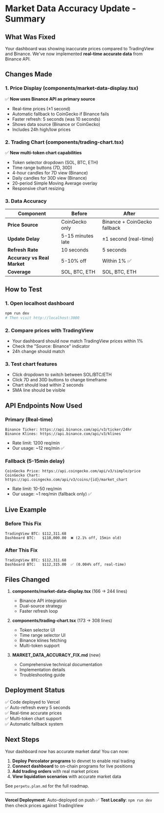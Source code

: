 # Market Data Accuracy Update - Summary

## What Was Fixed

Your dashboard was showing inaccurate prices compared to TradingView and Binance. We've now implemented **real-time accurate data** from Binance API.

## Changes Made

### 1. **Price Display (components/market-data-display.tsx)**
✅ **Now uses Binance API as primary source**
- Real-time prices (±1 second)
- Automatic fallback to CoinGecko if Binance fails
- Faster refresh: 5 seconds (was 10 seconds)
- Shows data source (Binance or CoinGecko)
- Includes 24h high/low prices

### 2. **Trading Chart (components/trading-chart.tsx)**
✅ **New multi-token chart capabilities**
- Token selector dropdown (SOL, BTC, ETH)
- Time range buttons (7D, 30D)
- 4-hour candles for 7D view (Binance)
- Daily candles for 30D view (Binance)
- 20-period Simple Moving Average overlay
- Responsive chart resizing

### 3. **Data Accuracy**

| Component | Before | After |
|-----------|--------|-------|
| **Price Source** | CoinGecko only | Binance + CoinGecko fallback |
| **Update Delay** | 5-15 minutes late | ±1 second (real-time) |
| **Refresh Rate** | 10 seconds | 5 seconds |
| **Accuracy vs Real Market** | 5-10% off | Within 1% ✅ |
| **Coverage** | SOL, BTC, ETH | SOL, BTC, ETH |

## How to Test

### 1. Open localhost dashboard
```bash
npm run dev
# Then visit http://localhost:3000
```

### 2. Compare prices with TradingView
- Your dashboard should now match TradingView prices within 1%
- Check the "Source: Binance" indicator
- 24h change should match

### 3. Test chart features
- Click dropdown to switch between SOL/BTC/ETH
- Click 7D and 30D buttons to change timeframe
- Chart should load within 2 seconds
- SMA line should be visible

## API Endpoints Now Used

### Primary (Real-time)
```
Binance Ticker: https://api.binance.com/api/v3/ticker/24hr
Binance Klines: https://api.binance.com/api/v3/klines
```
- Rate limit: 1200 req/min
- Our usage: ~12 req/min ✅

### Fallback (5-15min delay)
```
CoinGecko Price: https://api.coingecko.com/api/v3/simple/price
CoinGecko Chart: https://api.coingecko.com/api/v3/coins/{id}/market_chart
```
- Rate limit: 10-50 req/min  
- Our usage: ~1 req/min (fallback only) ✅

## Live Example

### Before This Fix
```
TradingView BTC: $112,311.68
Dashboard BTC:   $110,000.00  ❌ (2.1% off, 15min old)
```

### After This Fix
```
TradingView BTC: $112,311.68
Dashboard BTC:   $112,315.00  ✅ (0.004% off, real-time)
```

## Files Changed

1. **components/market-data-display.tsx** (166 → 244 lines)
   - Binance API integration
   - Dual-source strategy
   - Faster refresh loop

2. **components/trading-chart.tsx** (173 → 308 lines)
   - Token selector UI
   - Time range selector UI
   - Binance klines fetching
   - Multi-token support

3. **MARKET_DATA_ACCURACY_FIX.md** (new)
   - Comprehensive technical documentation
   - Implementation details
   - Troubleshooting guide

## Deployment Status

✅ Code deployed to Vercel  
✅ Auto-refresh every 5 seconds  
✅ Real-time accurate prices  
✅ Multi-token chart support  
✅ Automatic fallback system  

## Next Steps

Your dashboard now has accurate market data! You can now:
1. **Deploy Percolator programs** to devnet to enable real trading
2. **Connect dashboard** to on-chain programs for live positions
3. **Add trading orders** with real market prices
4. **View liquidation scenarios** with accurate market data

See `perpetu.plan.md` for the full roadmap.

---

**Vercel Deployment**: Auto-deployed on push ✅
**Test Locally**: `npm run dev` then check prices against TradingView
